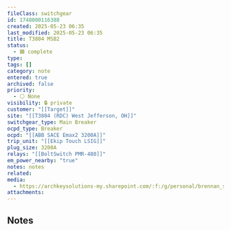 ```yaml
---
fileClass: switchgear
id: 1748000116388
created: 2025-05-23 06:35
last_modified: 2025-05-23 06:35
title: T3804 MSB2
status:
  - 🟩 complete
type: 
tags: []
category: note
entered: true
archived: false
priority:
  - ⚪ None
visibility: 🔒 private
customer: "[[Target]]"
site: "[[T3804 (RDC) West Jefferson, OH]]"
switchgear_type: Main Breaker
ocpd_type: Breaker
ocpd: "[[ABB SACE Emax2 3200A]]"
trip_unit: "[[Ekip Touch LSIG]]"
plug_size: 3200A
relays: "[[BoltSwitch PMR-480]]"
em_power_nearby: "true"
notes: notes
related: 
media:
  - https://archkeysolutions-my.sharepoint.com/:f:/g/personal/brennan_salibrici_prokey_com/EhZ3pH5MxkpEpx2JP0T7fU4BPG7rwBLCVhFXs_o0Zq-5yQ?e=ehgEwY
attachments: 
---
```


## Notes